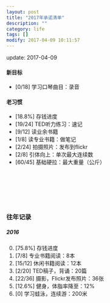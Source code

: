 ```yaml
---
layout: post
title: "2017年承诺清单"
description: ""
category: life
tags: []
modify: 2017-04-09 10:11:57
---
```


update: 2017-04-09


#### 新目标
+ [0/18] 学习口琴曲目：录音

#### 老习惯
+ [18.8%] 存钱进度
+ [19/24] TED听力练习：速记
+ [9/12] 读业余书籍
+ [1/8] 读专业书籍：做笔记
+ [2/24] 拍摄照片：发布到flickr
+ [2/8] 引体向上：单次最大连续数
+ [60/45] 基础硬拉：最大重量（公斤）

<br />
<br />
<br />
<br />
<br />

### 往年记录

##### 2016
0. [75.8%] 存钱进度
1. [7/8] 专业书籍阅读：8本
2. [15/12] 休闲书籍阅读：12本
4. [2/20] TED稿子，背诵：20篇
5. [22/36] 摄影，Flickr发布照片：36张
3. [12.6%] 健身，体脂率降至：12%
6. [0] 学习蛙泳，连续游：200米
